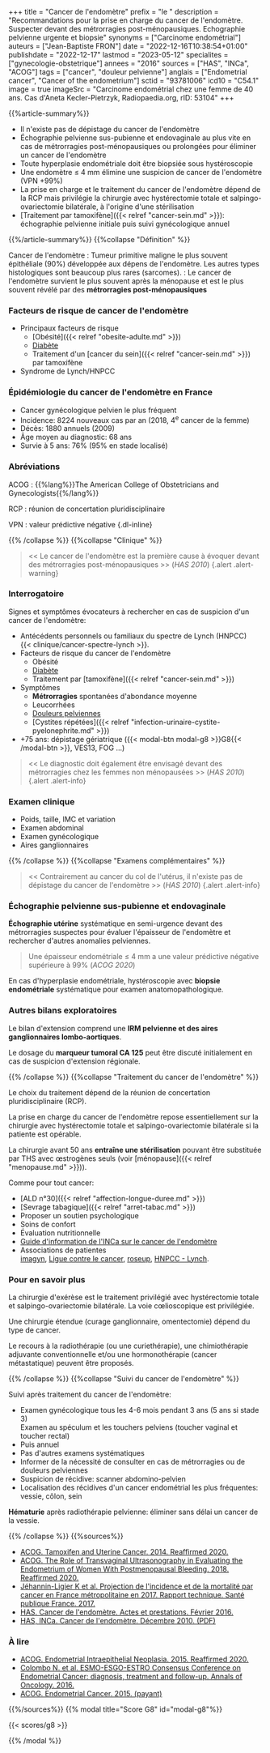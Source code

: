 +++
title = "Cancer de l'endomètre"
prefix = "le "
description = "Recommandations pour la prise en charge du cancer de l'endomètre. Suspecter devant des métrorragies post-ménopausiques. Echographie pelvienne urgente et biopsie"
synonyms = ["Carcinome endométrial"]
auteurs = ["Jean-Baptiste FRON"]
date = "2022-12-16T10:38:54+01:00"
publishdate = "2022-12-17"
lastmod = "2023-05-12"
specialites = ["gynecologie-obstetrique"]
annees = "2016"
sources = ["HAS", "INCa", "ACOG"]
tags = ["cancer", "douleur pelvienne"]
anglais = ["Endometrial cancer", "Cancer of the endometrium"]
sctid = "93781006"
icd10 = "C54.1"
image = true
imageSrc = "Carcinome endométrial chez une femme de 40 ans. Cas d'Aneta Kecler-Pietrzyk, Radiopaedia.org, rID: 53104"
+++

{{%article-summary%}}

- Il n'existe pas de dépistage du cancer de l'endomètre
- Échographie pelvienne sus-pubienne et endovaginale au plus vite en cas de métrorragies post-ménopausiques ou prolongées pour éliminer un cancer de l'endomètre
- Toute hyperplasie endométriale doit être biopsiée sous hystéroscopie
- Une endomètre ≤ 4 mm élimine une suspicion de cancer de l'endomètre (VPN +99%)
- La prise en charge et le traitement du cancer de l'endomètre dépend de la RCP mais privilégie la chirurgie avec hystérectomie totale et salpingo-ovariectomie bilatérale, à l'origine d'une stérilisation
- [Traitement par tamoxifène]({{< relref "cancer-sein.md" >}}): échographie pelvienne initiale puis suivi gynécologique annuel

{{%/article-summary%}}
{{%collapse "Définition" %}}

Cancer de l'endomètre
: Tumeur primitive maligne le plus souvent épithéliale (90%) développée aux dépens de l'endomètre. Les autres types histologiques sont beaucoup plus rares (sarcomes).
: Le cancer de l'endomètre survient le plus souvent après la ménopause et est le plus souvent révélé par des **métrorragies post-ménopausiques**

### Facteurs de risque de cancer de l'endomètre

- Principaux facteurs de risque
  - [Obésité]({{< relref "obesite-adulte.md" >}})
  - [Diabète](/tags/diabete/)
  - Traitement d'un [cancer du sein]({{< relref "cancer-sein.md" >}}) par tamoxifène
- Syndrome de Lynch/HNPCC

### Épidémiologie du cancer de l'endomètre en France

- Cancer gynécologique pelvien le plus fréquent
- Incidence: 8224 nouveaux cas par an (2018, 4<sup>e</sup> cancer de la femme)
- Décès: 1880 annuels (2009)
- Âge moyen au diagnostic: 68 ans
- Survie à 5 ans: 76% (95% en stade localisé)

### Abréviations

ACOG
: {{%lang%}}The American College of Obstetricians and Gynecologists{{%/lang%}}

RCP
: réunion de concertation pluridisciplinaire

VPN
: valeur prédictive négative
{.dl-inline}

{{% /collapse %}}
{{%collapse "Clinique" %}}

> << Le cancer de l'endomètre est la première cause à évoquer devant des métrorragies post-ménopausiques >> (*HAS 2010*)
{.alert .alert-warning}

### Interrogatoire

Signes et symptômes évocateurs à rechercher en cas de suspicion d'un cancer de l'endomètre:

- Antécédents personnels ou familiaux du spectre de Lynch (HNPCC)  
  {{< clinique/cancer-spectre-lynch >}}.
- Facteurs de risque du cancer de l'endomètre
  - Obésité
  - [Diabète](/tags/diabete/)
  - Traitement par [tamoxifène]({{< relref "cancer-sein.md" >}})
- Symptômes
  - **Métrorragies** spontanées d'abondance moyenne
  - Leucorrhées
  - [Douleurs pelviennes](/tags/douleur-pelvienne/)
  - [Cystites répétées]({{< relref "infection-urinaire-cystite-pyelonephrite.md" >}})
- +75 ans: dépistage gériatrique ({{< modal-btn modal-g8 >}}G8{{< /modal-btn >}}, VES13, FOG ...)

> << Le diagnostic doit également être envisagé devant des métrorragies chez les femmes non ménopausées >> (*HAS 2010*)
{.alert .alert-info}

### Examen clinique

- Poids, taille, IMC et variation
- Examen abdominal
- Examen gynécologique
- Aires ganglionnaires

{{% /collapse %}}
{{%collapse "Examens complémentaires" %}}

> << Contrairement au cancer du col de l'utérus, il n'existe pas de dépistage du cancer de l'endomètre >> (*HAS 2010*)
{.alert .alert-info}

### Échographie pelvienne sus-pubienne et endovaginale

**Échographie utérine** systématique en semi-urgence devant des métrorragies suspectes pour évaluer l'épaisseur de l'endomètre et rechercher d'autres anomalies pelviennes.

> Une épaisseur endométriale ≤ 4 mm a une valeur prédictive négative supérieure à 99% (*ACOG 2020*)

En cas d'hyperplasie endométriale, hystéroscopie avec **biopsie endométriale** systématique pour examen anatomopathologique.

### Autres bilans exploratoires

Le bilan d'extension comprend une **IRM pelvienne et des aires ganglionnaires lombo-aortiques**.

Le dosage du **marqueur tumoral CA 125** peut être discuté initialement en cas de suspicion d'extension régionale.

{{% /collapse %}}
{{%collapse "Traitement du cancer de l'endomètre" %}}

Le choix du traitement dépend de la réunion de concertation pluridisciplinaire (RCP).

La prise en charge du cancer de l'endomètre repose essentiellement sur la chirurgie avec hystérectomie totale et salpingo-ovariectomie bilatérale si la patiente est opérable.

La chirurgie avant 50 ans **entraîne une stérilisation** pouvant être substituée par THS avec œstrogènes seuls (voir [ménopause]({{< relref "menopause.md" >}})).

Comme pour tout cancer:

- [ALD n°30]({{< relref "affection-longue-duree.md" >}})
- [Sevrage tabagique]({{< relref "arret-tabac.md" >}})
- Proposer un soutien psychologique
- Soins de confort
- Évaluation nutritionnelle
- [Guide d'information de l'INCa sur le cancer de l'endomètre](https://www.e-cancer.fr/Patients-et-proches/Les-cancers/Cancer-de-l-endometre/Points-cles)
- Associations de patientes  
  [imagyn](https://www.imagyn.org), [Ligue contre le cancer](https://www.ligue-cancer.net), [roseup](https://www.rose-up.fr), [HNPCC - Lynch](http://www.hnpcc-lynch.com).

### Pour en savoir plus

La chirurgie d'exérèse est le traitement privilégié avec hystérectomie totale et salpingo-ovariectomie bilatérale. La voie cœlioscopique est privilégiée.

Une chirurgie étendue (curage ganglionnaire, omentectomie) dépend du type de cancer.

Le recours à la radiothérapie (ou une curiethérapie), une chimiothérapie adjuvante conventionnelle et/ou une hormonothérapie (cancer métastatique) peuvent être proposés.

{{% /collapse %}}
{{%collapse "Suivi du cancer de l'endomètre" %}}

Suivi après traitement du cancer de l'endomètre:

- Examen gynécologique tous les 4-6 mois pendant 3 ans (5 ans si stade 3)  
  Examen au spéculum et les touchers pelviens (toucher vaginal et toucher rectal)
- Puis annuel
- Pas d'autres examens systématiques
- Informer de la nécessité de consulter en cas de métrorragies ou de douleurs pelviennes
- Suspicion de récidive: scanner abdomino-pelvien
- Localisation des récidives d'un cancer endométrial les plus fréquentes: vessie, côlon, sein

**Hématurie** après radiothérapie pelvienne: éliminer sans délai un cancer de la vessie.

{{% /collapse %}}
{{%sources%}}

- [ACOG. Tamoxifen and Uterine Cancer. 2014. Reaffirmed 2020.](https://www.acog.org/clinical/clinical-guidance/committee-opinion/articles/2014/06/tamoxifen-and-uterine-cancer)
- [ACOG. The Role of Transvaginal Ultrasonography in Evaluating the Endometrium of Women With Postmenopausal Bleeding. 2018. Reaffirmed 2020.](https://www.acog.org/clinical/clinical-guidance/committee-opinion/articles/2018/05/the-role-of-transvaginal-ultrasonography-in-evaluating-the-endometrium-of-women-with-postmenopausal-bleeding)
- [Jéhannin-Ligier K et al. Projection de l'incidence et de la mortalité par cancer en France métropolitaine en 2017. Rapport technique. Santé publique France. 2017.](https://www.santepubliquefrance.fr/docs/projection-de-l-incidence-et-de-la-mortalite-par-cancer-en-france-metropolitaine-en-2017)
- [HAS. Cancer de l'endomètre. Actes et prestations. Février 2016.](https://www.has-sante.fr/jcms/c_1021574/fr/ald-n-30-cancer-de-l-endometre)
- [HAS, INCa. Cancer de l'endomètre. Décembre 2010. (PDF)](https://www.e-cancer.fr/content/download/95892/1020980/file/GUIALDEND11.pdf)

### À lire

- [ACOG. Endometrial Intraepithelial Neoplasia. 2015. Reaffirmed 2020.](https://www.acog.org/clinical/clinical-guidance/committee-opinion/articles/2015/05/endometrial-intraepithelial-neoplasia)
- [Colombo N. et al. ESMO-ESGO-ESTRO Consensus Conference on Endometrial Cancer: diagnosis, treatment and follow-up. Annals of Oncology. 2016.](https://www.annalsofoncology.org/article/S0923-7534(19)35337-2/fulltext)
- [ACOG. Endometrial Cancer. 2015. (payant)](https://www.acog.org/clinical/clinical-guidance/practice-bulletin/articles/2015/04/endometrial-cancer)

{{%/sources%}}
{{% modal title="Score G8" id="modal-g8"%}}

{{< scores/g8 >}}

{{% /modal %}}
